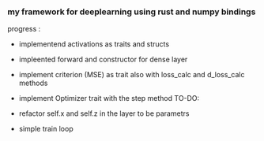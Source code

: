 ### my framework for deeplearning using rust and numpy bindings
progress  :
- implementend activations as traits and structs
- impleented forward and  constructor for dense layer

- implement criterion (MSE) as trait also with loss_calc and d_loss_calc methods
- implement Optimizer trait with the step method
TO-DO:
- refactor self.x and self.z in the layer to be parametrs
- simple train loop 